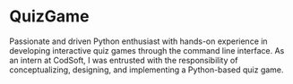 # QuizGame
Passionate and driven Python enthusiast with hands-on experience in developing interactive quiz games through the command line interface. As an intern at CodSoft, I was entrusted with the responsibility of conceptualizing, designing, and implementing a Python-based quiz game.
